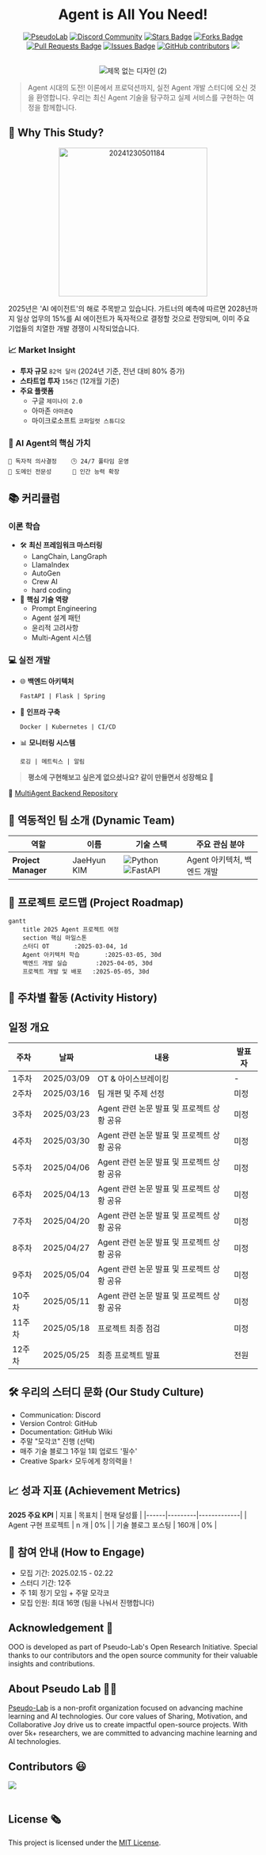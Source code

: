 
<h1 align="center">Agent is All You Need!</h1>

<div align="center">
<a href="https://pseudo-lab.com"><img src="https://img.shields.io/badge/PseudoLab-S10-3776AB" alt="PseudoLab"/></a>
<a href="https://discord.gg/EPurkHVtp2"><img src="https://img.shields.io/badge/Discord-BF40BF" alt="Discord Community"/></a>
<a href="https://github.com/Pseudo-Lab/10th-template/stargazers"><img src="https://img.shields.io/github/stars/Pseudo-Lab/10th-template" alt="Stars Badge"/></a>
<a href="https://github.com/Pseudo-Lab/10th-template/network/members"><img src="https://img.shields.io/github/forks/Pseudo-Lab/10th-template" alt="Forks Badge"/></a>
<a href="https://github.com/Pseudo-Lab/10th-template/pulls"><img src="https://img.shields.io/github/issues-pr/Pseudo-Lab/10th-template" alt="Pull Requests Badge"/></a>
<a href="https://github.com/Pseudo-Lab/10th-template/issues"><img src="https://img.shields.io/github/issues/Pseudo-Lab/10th-template" alt="Issues Badge"/></a>
<a href="https://github.com/Pseudo-Lab/10th-template/graphs/contributors"><img alt="GitHub contributors" src="https://img.shields.io/github/contributors/Pseudo-Lab/10th-template?color=2b9348"></a>
<a href="https://hits.seeyoufarm.com"><img src="https://hits.seeyoufarm.com/api/count/incr/badge.svg?url=https%3A%2F%2Fgithub.com%2Fpseudo-lab%2F10th-template&count_bg=%2379C83D&title_bg=%23555555&icon=&icon_color=%23E7E7E7&title=hits&edge_flat=false"/></a>
</div>
<br>
<p align="center">
  <img src="https://github.com/user-attachments/assets/88dd74dc-590d-4e9d-b3e0-4f87a032f4a3" alt="제목 없는 디자인 (2)">
</p>

> Agent 시대의 도전! 이론에서 프로덕션까지, 실전 Agent 개발 스터디에 오신 것을 환영합니다. 우리는 최신 Agent 기술을 탐구하고 실제 서비스를 구현하는 여정을 함께합니다.



## 🌟 Why This Study?
<p align="center">
<img src="https://github.com/user-attachments/assets/5066651c-af30-4f05-a6e7-fbf9d8221da6" alt="20241230501184" width="300">
</p>
2025년은 'AI 에이전트'의 해로 주목받고 있습니다. 가트너의 예측에 따르면 2028년까지 일상 업무의 15%를 AI 에이전트가 독자적으로 결정할 것으로 전망되며, 이미 주요 기업들의 치열한 개발 경쟁이 시작되었습니다.  
<br>  


### 📈 Market Insight
- **투자 규모** `82억 달러` (2024년 기준, 전년 대비 80% 증가)
- **스타트업 투자** `156건` (12개월 기준)
- **주요 플랫폼**
  - 구글 `제미나이 2.0`
  - 아마존 `아마존Q`
  - 마이크로소프트 `코파일럿 스튜디오`

### 🔑 AI Agent의 핵심 가치
```
🧠 독자적 의사결정    🕒 24/7 풀타임 운영
🎯 도메인 전문성      🚀 인간 능력 확장
```

## 📚 커리큘럼

### 이론 학습
- 🛠️ **최신 프레임워크 마스터링**
  - LangChain, LangGraph
  - LlamaIndex
  - AutoGen
  - Crew AI
  - hard coding 
- 🎯 **핵심 기술 역량**
  - Prompt Engineering
  - Agent 설계 패턴
  - 윤리적 고려사항
  - Multi-Agent 시스템

### 💻 실전 개발
- 🌐 **백엔드 아키텍처**
  ```
  FastAPI | Flask | Spring
  ```
- 🚀 **인프라 구축**
  ```
  Docker | Kubernetes | CI/CD
  ```
- 📊 **모니터링 시스템**
  ```
  로깅 | 메트릭스 | 알림
  ```

> **평소에 구현해보고 싶은게 없으셨나요? 같이 만들면서 성장해요 🌱**

🔗 [MultiAgent Backend Repository](https://github.com/jh941213/multiagent_backend)


## 🧑 역동적인 팀 소개 (Dynamic Team)

| 역할 | 이름 | 기술 스택 | 주요 관심 분야 |
|------|------|------------|----------------|
| **Project Manager** | JaeHyun KIM| ![Python](https://img.shields.io/badge/Python-Expert-3776AB) ![FastAPI](https://img.shields.io/badge/FastAPI-009688) | Agent 아키텍처, 백엔드 개발 |

## 🚀 프로젝트 로드맵 (Project Roadmap)
```mermaid
gantt
    title 2025 Agent 프로젝트 여정
    section 핵심 마일스톤
    스터디 OT       :2025-03-04, 1d
    Agent 아키텍처 학습       :2025-03-05, 30d
    백엔드 개발 실습        :2025-04-05, 30d
    프로젝트 개발 및 배포   :2025-05-05, 30d
```

## 📅 주차별 활동 (Activity History)

## 일정 개요
| 주차   | 날짜         | 내용                                         | 발표자 |
|--------|------------|--------------------------------------------|--------|
| 1주차  | 2025/03/09 | OT & 아이스브레이킹                        | -      |
| 2주차  | 2025/03/16 | 팀 개편 및 주제 선정                        | 미정   |
| 3주차  | 2025/03/23 | Agent 관련 논문 발표 및 프로젝트 상황 공유  | 미정   |
| 4주차  | 2025/03/30 | Agent 관련 논문 발표 및 프로젝트 상황 공유  | 미정   |
| 5주차  | 2025/04/06 | Agent 관련 논문 발표 및 프로젝트 상황 공유  | 미정   |
| 6주차  | 2025/04/13 | Agent 관련 논문 발표 및 프로젝트 상황 공유  | 미정   |
| 7주차  | 2025/04/20 | Agent 관련 논문 발표 및 프로젝트 상황 공유  | 미정   |
| 8주차  | 2025/04/27 | Agent 관련 논문 발표 및 프로젝트 상황 공유  | 미정   |
| 9주차  | 2025/05/04 | Agent 관련 논문 발표 및 프로젝트 상황 공유  | 미정   |
| 10주차 | 2025/05/11 | Agent 관련 논문 발표 및 프로젝트 상황 공유  | 미정   |
| 11주차 | 2025/05/18 | 프로젝트 최종 점검                          | 미정   |
| 12주차 | 2025/05/25 | 최종 프로젝트 발표                          | 전원   |

## 🛠️ 우리의 스터디 문화 (Our Study Culture)
- Communication: Discord
- Version Control: GitHub
- Documentation: GitHub Wiki
- 주말 "모각코" 진행 (선택) 
- 매주 기술 블로그 1주일 1회 업로드 '필수'  
- Creative Spark⚡️ 모두에게 창의력을 !

## 📈 성과 지표 (Achievement Metrics)
**2025 주요 KPI**
| 지표 | 목표치 | 현재 달성률 |
|------|---------|-------------|
| Agent 구현 프로젝트 | n 개 | 0% |
| 기술 블로그 포스팅 | 160개 | 0% |

## 🌱 참여 안내 (How to Engage)
- 모집 기간: 2025.02.15 - 02.22
- 스터디 기간: 12주
- 주 1회 정기 모임 + 주말 모각코
- 모집 인원: 최대 16명 (팀을 나눠서 진행합니다)

## Acknowledgement 🙏

OOO is developed as part of Pseudo-Lab's Open Research Initiative. Special thanks to our contributors and the open source community for their valuable insights and contributions.

## About Pseudo Lab 👋🏼</h2>

[Pseudo-Lab](https://pseudo-lab.com/) is a non-profit organization focused on advancing machine learning and AI technologies. Our core values of Sharing, Motivation, and Collaborative Joy drive us to create impactful open-source projects. With over 5k+ researchers, we are committed to advancing machine learning and AI technologies.

<h2>Contributors 😃</h2>
<a href="https://github.com/Pseudo-Lab/Agent_is_all_you_need/contributors">
  <img src="https://github.com/jh941213" />
</a>
<br><br>


## License 🗞
This project is licensed under the [MIT License](https://opensource.org/licenses/MIT).
